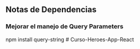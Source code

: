 ## Notas de Dependencias
### Mejorar el manejo de Query Parameters
npm install query-string
#   C u r s o - H e r o e s - A p p - R e a c t  
 